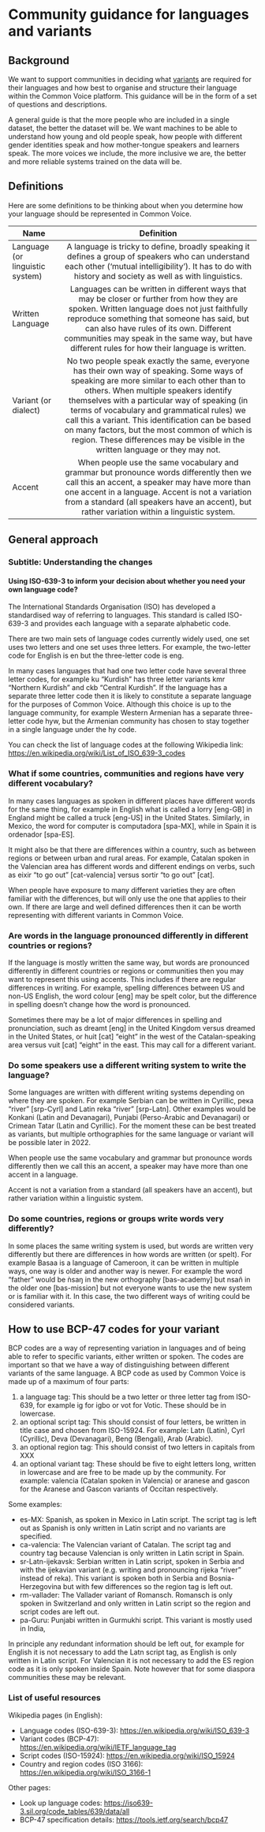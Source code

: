 # Community guidance for languages and variants

## Background

We want to support communities in deciding what [variants](https://foundation.mozilla.org/en/blog/how-we-are-making-common-voice-even-more-linguistically-inclusive/) are required for their languages and how best to organise and structure their language within the Common Voice platform. This guidance will be in the form of a set of questions and descriptions.

A general guide is that the more people who are included in a single dataset, the better the dataset will be. We want machines to be able to understand how young and old people speak, how people with different gender identities speak and how mother-tongue speakers and learners speak. The more voices we include, the more inclusive we are, the better and more reliable systems trained on the data will be.

## Definitions 

Here are some definitions to be thinking about when you determine how your language should be represented in Common Voice.


| Name   |      Definition   |  
|----------|:-------------:|
| Language (or linguistic system) |  A language is tricky to define, broadly speaking it defines a group of speakers who can understand each other (‘mutual intelligibility’). It has to do with history and society as well as with linguistics. | 
| Written Language |   Languages can be written in different ways that may be closer or further from how they are spoken.  Written language does not just faithfully reproduce something that someone has said, but can also have rules of its own. Different communities may speak in the same way, but have different rules for how their language is written.| 
| Variant (or dialect) | No two people speak exactly the same, everyone has their own way of speaking. Some ways of speaking are more similar to each other than to others. When multiple speakers identify themselves with a particular way of speaking (in terms of vocabulary and grammatical rules) we call this a variant. This identification can be based on many factors, but the most common of which is region. These differences may be visible in the written language or they may not.| 
| Accent | When people use the same vocabulary and grammar but pronounce words differently then we call this an accent, a speaker may have more than one accent in a language. Accent is not a variation from a standard (all speakers have an accent), but rather variation within a linguistic system.| 


## General approach 

### Subtitle: Understanding the changes 

#### Using  ISO-639-3 to inform your decision about whether you need your own language code?

The International Standards Organisation (ISO) has developed a standardised way of referring to languages. This standard is called ISO-639-3 and provides each language with a separate alphabetic code.

There are two main sets of language codes currently widely used, one set uses two letters and one set uses three letters. For example, the two-letter code for English is en but the three-letter code is eng.

In many cases languages that had one two letter code have several three letter codes, for example ku “Kurdish” has three letter variants kmr “Northern Kurdish” and ckb “Central Kurdish”. If the language has a separate three letter code then it is likely to constitute a separate language for the purposes of Common Voice. Although this choice is up to the language community, for example Western Armenian has a separate three-letter code hyw, but the Armenian community has chosen to stay together in a single language under the hy code.

You can check the list of language codes at the following Wikipedia link:
https://en.wikipedia.org/wiki/List_of_ISO_639-3_codes

### What if some  countries, communities and regions have very different vocabulary?

In many cases languages as spoken in different places have different words for the same thing, for example in English what is called a lorry [eng-GB] in England might be called a truck [eng-US] in the United States. Similarly, in Mexico, the word for computer is computadora [spa-MX], while in Spain it is ordenador [spa-ES]. 

It might also be that there are differences within a country, such as between regions or between urban and rural areas. For example, Catalan spoken in the Valencian area has different words and different endings on verbs, such as eixir “to go out” [cat-valencia] versus sortir “to go out” [cat].

When people have exposure to many different varieties they are often familiar with the differences, but will only use the one that applies to their own. If there are large and well defined differences then it can be worth representing with different variants in Common Voice. 

### Are words in the language pronounced differently in different countries or regions?

If the language is mostly written the same way, but words are pronounced differently in different countries or regions or communities then you may want to represent this using accents. This includes if there are regular differences in writing. For example, spelling differences between US and non-US English, the word colour [eng] may be spelt color, but the difference in spelling doesn’t change how the word is pronounced. 

Sometimes there may be a lot of major differences in spelling and pronunciation, such as dreamt [eng] in the United Kingdom versus dreamed in the United States, or huit [cat] “eight” in the west of the Catalan-speaking area versus vuit [cat] “eight” in the east. This may call for a different variant.

### Do some speakers use a different writing system to write the language?

Some languages are written with different writing systems depending on where they are spoken. For example Serbian can be written in Cyrillic, река “river” [srp-Cyrl] and Latin reka “river” [srp-Latn]. Other examples would be Konkani (Latin and Devanagari), Punjabi (Perso-Arabic and Devanagari) or Crimean Tatar (Latin and Cyrillic). For the moment these can be best treated as variants, but multiple orthographies for the same language or variant will be possible later in 2022.

When people use the same vocabulary and grammar but pronounce words differently then we call this an accent, a speaker may have more than one accent in a language. 

Accent is not a variation from a standard (all speakers have an accent), but rather variation within a linguistic system.

### Do some countries, regions or groups write words very differently?

In some places the same writing system is used, but words are written very differently but there are differences in how words are written (or spelt). For example Basaa is a language of Cameroon, it can be written in multiple ways, one way is older and another way is newer. For example the word “father” would be ǹsaŋ in the new orthography [bas-academy] but nsañ in the older one [bas-mission] but not everyone wants to use the new system or is familiar with it. In this case, the two different ways of writing could be considered variants. 

## How to use BCP-47 codes for your variant

BCP codes are a way of representing variation in languages and of being able to refer to specific variants, either written or spoken. The codes are important so that we have a way of distinguishing between different variants of the same language. A BCP code as used by Common Voice is made up of a maximum of four parts:

1. a language tag: This should be a two letter or three letter tag from ISO-639, for example ig for igbo or vot for Votic. These should be in lowercase.
2. an optional script tag: This should consist of four letters, be written in title case and chosen from ISO-15924. For example: Latn (Latin), Cyrl (Cyrillic), Deva (Devanagari), Beng (Bengali), Arab (Arabic).
3. an optional region tag: This should consist of two letters in capitals from XXX
4. an optional variant tag: These should be five to eight letters long, written in lowercase and are free to be made up by the community. For example: valencia (Catalan spoken in Valencia) or aranese and gascon for the Aranese and Gascon variants of Occitan respectively.

Some examples:

- es-MX: Spanish, as spoken in Mexico in Latin script. The script tag is left out as Spanish is only written in Latin script and no variants are specified.
- ca-valencia: The Valencian variant of Catalan. The script tag and country tag because Valencian is only written in Latin script in Spain.
- sr-Latn-ijekavsk: Serbian written in Latin script, spoken in Serbia and with the ijekavian variant (e.g. writing and pronouncing rijeka “river” instead of reka). This variant is spoken both in Serbia and Bosnia-Herzegovina but with few differences so the region tag is left out.
- rm-vallader: The Vallader variant of Romansch. Romansch is only spoken in Switzerland and only written in Latin script so the region and script codes are left out.
- pa-Guru: Punjabi written in Gurmukhi script. This variant is mostly used in India,  

In principle any redundant information should be left out, for example for English it is not necessary to add the Latn script tag, as English is only written in Latin script. For Valencian it is not necessary to add the ES region code as it is only spoken inside Spain. Note however that for some diaspora communities these may be relevant.

### List of useful resources

Wikipedia pages (in English):
- Language codes (ISO-639-3): https://en.wikipedia.org/wiki/ISO_639-3 
- Variant codes (BCP-47): https://en.wikipedia.org/wiki/IETF_language_tag
- Script codes (ISO-15924): https://en.wikipedia.org/wiki/ISO_15924
- Country and region codes (ISO 3166): https://en.wikipedia.org/wiki/ISO_3166-1

Other pages:
- Look up language codes: https://iso639-3.sil.org/code_tables/639/data/all
- BCP-47 specification details: https://tools.ietf.org/search/bcp47 

